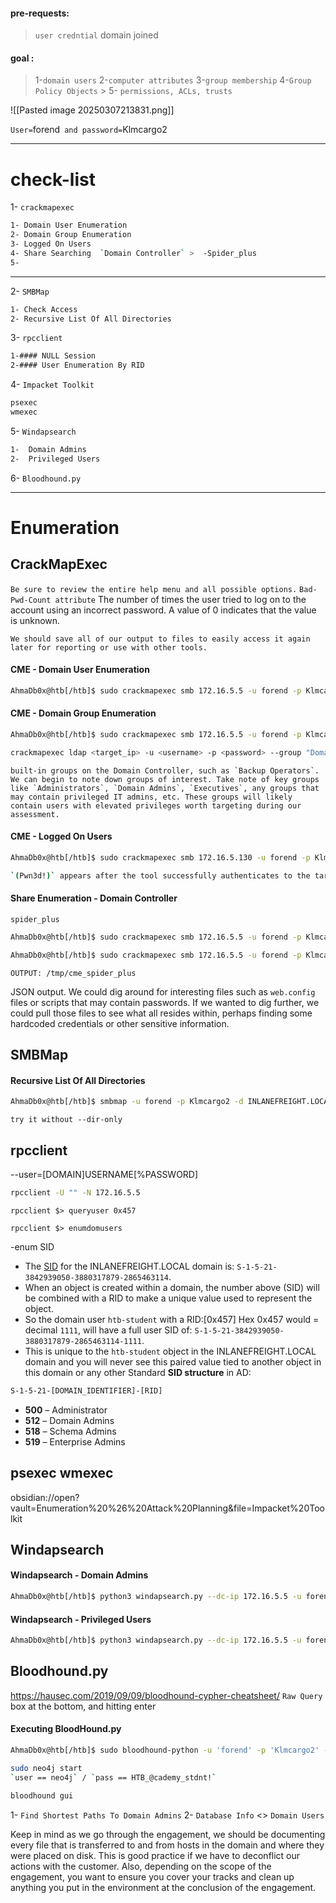 #### pre-requests:
>`user credntial` domain joined 

#### goal :
> 1-`domain users`
> 2-`computer attributes`
> 3-`group membership`
> 4-`Group Policy Objects` >
> 5- `permissions, ACLs, trusts`

![[Pasted image 20250307213831.png]]

`User=`forend` and password=`Klmcargo2

---
# check-list
1- `crackmapexec`
```bash
1- Domain User Enumeration
2- Domain Group Enumeration
3- Logged On Users
4- Share Searching  `Domain Controller` >  -Spider_plus
5- 
```
---

2- `SMBMap`
```bash
1- Check Access
2- Recursive List Of All Directories
```

3- `rpcclient`
```bash
1-#### NULL Session
2-#### User Enumeration By RID
```

4- `Impacket Toolkit`
```bash
psexec
wmexec
```

5- `Windapsearch`
```bash
1-  Domain Admins
2-  Privileged Users
```

6- `Bloodhound.py`

---

# Enumeration

## CrackMapExec
`Be sure to review the entire help menu and all possible options.`
`Bad-Pwd-Count attribute`
The number of times the user tried to log on to the account using an incorrect password. A value of 0 indicates that the value is unknown.

```
We should save all of our output to files to easily access it again later for reporting or use with other tools.
```


#### CME - Domain User Enumeration
```bash
AhmaDb0x@htb[/htb]$ sudo crackmapexec smb 172.16.5.5 -u forend -p Klmcargo2 --users
```
#### CME - Domain Group Enumeration
```bash
AhmaDb0x@htb[/htb]$ sudo crackmapexec smb 172.16.5.5 -u forend -p Klmcargo2 --groups

crackmapexec ldap <target_ip> -u <username> -p <password> --group "Domain Admins"

```

```
built-in groups on the Domain Controller, such as `Backup Operators`. We can begin to note down groups of interest. Take note of key groups like `Administrators`, `Domain Admins`, `Executives`, any groups that may contain privileged IT admins, etc. These groups will likely contain users with elevated privileges worth targeting during our assessment.
```

#### CME - Logged On Users
```bash
AhmaDb0x@htb[/htb]$ sudo crackmapexec smb 172.16.5.130 -u forend -p Klmcargo2 --loggedon-users

`(Pwn3d!)` appears after the tool successfully authenticates to the target host. A host like this may be used as a jump host or similar by administrative users
```

#### Share Enumeration - Domain Controller
`spider_plus`
```bash
AhmaDb0x@htb[/htb]$ sudo crackmapexec smb 172.16.5.5 -u forend -p Klmcargo2 --shares

AhmaDb0x@htb[/htb]$ sudo crackmapexec smb 172.16.5.5 -u forend -p Klmcargo2 -M spider_plus --share 'Department Shares'
```
```shell-session
OUTPUT: /tmp/cme_spider_plus
```
JSON output. We could dig around for interesting files such as `web.config` files or scripts that may contain passwords. If we wanted to dig further, we could pull those files to see what all resides within, perhaps finding some hardcoded credentials or other sensitive information.

## SMBMap
#### Recursive List Of All Directories
```bash
AhmaDb0x@htb[/htb]$ smbmap -u forend -p Klmcargo2 -d INLANEFREIGHT.LOCAL -H 172.16.5.5 -R 'Department Shares' --dir-only
```
`try it without --dir-only`

## rpcclient
--user=[DOMAIN\]USERNAME[%PASSWORD]
```bash
rpcclient -U "" -N 172.16.5.5
```
```shell-session
rpcclient $> queryuser 0x457
```
```shell-session
rpcclient $> enumdomusers
```
-enum SID
- The [SID](https://docs.microsoft.com/en-us/windows/security/identity-protection/access-control/security-identifiers) for the INLANEFREIGHT.LOCAL domain is: `S-1-5-21-3842939050-3880317879-2865463114`.
- When an object is created within a domain, the number above (SID) will be combined with a RID to make a unique value used to represent the object.
- So the domain user `htb-student` with a RID:[0x457] Hex 0x457 would = decimal `1111`, will have a full user SID of: `S-1-5-21-3842939050-3880317879-2865463114-1111`.
- This is unique to the `htb-student` object in the INLANEFREIGHT.LOCAL domain and you will never see this paired value tied to another object in this domain or any other
Standard **SID structure** in AD:
```bash
S-1-5-21-[DOMAIN_IDENTIFIER]-[RID]
```
- **500** – Administrator
- **512** – Domain Admins
- **518** – Schema Admins
- **519** – Enterprise Admins

## psexec wmexec
obsidian://open?vault=Enumeration%20%26%20Attack%20Planning&file=Impacket%20Toolkit


## Windapsearch
#### Windapsearch - Domain Admins
```bash
AhmaDb0x@htb[/htb]$ python3 windapsearch.py --dc-ip 172.16.5.5 -u forend@inlanefreight.local -p Klmcargo2 --da
```
#### Windapsearch - Privileged Users
```bash
AhmaDb0x@htb[/htb]$ python3 windapsearch.py --dc-ip 172.16.5.5 -u forend@inlanefreight.local -p Klmcargo2 -PU
```

## Bloodhound.py
https://hausec.com/2019/09/09/bloodhound-cypher-cheatsheet/
`Raw Query` box at the bottom, and hitting enter
#### Executing BloodHound.py
```bash
AhmaDb0x@htb[/htb]$ sudo bloodhound-python -u 'forend' -p 'Klmcargo2' -ns 172.16.5.5 -d inlanefreight.local -c all 
```

```bash
sudo neo4j start
`user == neo4j` / `pass == HTB_@cademy_stdnt!`

bloodhound gui


```

1- `Find Shortest Paths To Domain Admins`
2- `Database Info` <> `Domain Users`

Keep in mind as we go through the engagement, we should be documenting every file that is transferred to and from hosts in the domain and where they were placed on disk. This is good practice if we have to deconflict our actions with the customer. Also, depending on the scope of the engagement, you want to ensure you cover your tracks and clean up anything you put in the environment at the conclusion of the engagement.